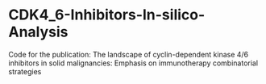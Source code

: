 # CDK4_6-Inhibitors-In-silico-Analysis
Code for the publication: The landscape of cyclin-dependent kinase 4/6 inhibitors in solid malignancies: Emphasis on immunotherapy combinatorial strategies
